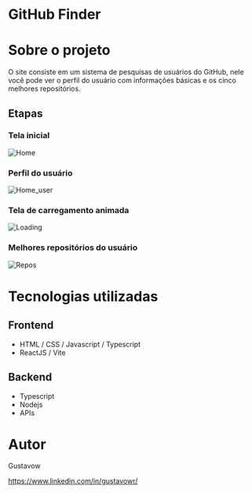 # GitHub Finder

# Sobre o projeto

O site consiste em um sistema de pesquisas de usuários do GitHub, nele você pode ver o perfil do usuário com informações básicas e os cinco melhores repositórios.

## Etapas
### Tela inicial
![Home](https://github.com/Gustavow1/GitHub_Finder_User/blob/main/assets/Home.png)
### Perfil do usuário
![Home_user](https://github.com/Gustavow1/GitHub_Finder_User/blob/main/assets/Home_user.png)
### Tela de carregamento animada
![Loading](https://github.com/Gustavow1/GitHub_Finder_User/blob/main/assets/Loading.png)
### Melhores repositórios do usuário
![Repos](https://github.com/Gustavow1/GitHub_Finder_User/blob/main/assets/Repos.png)

# Tecnologias utilizadas
## Frontend
- HTML / CSS / Javascript / Typescript
- ReactJS / Vite
## Backend
- Typescript
- Nodejs
- APIs

# Autor

Gustavow

https://www.linkedin.com/in/gustavowr/
